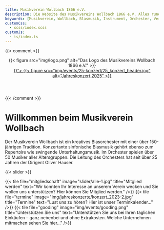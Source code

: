 ```yaml
---
title: Musikverein Wollbach 1866 e.V.
description: Die Website des Musikvereins Wollbach 1866 e.V. Alles rund um unsere Auftritte, Jugendarbeit, Besetzung, Bilder und Einblicke in die Vereinshistorie.
keywords: [Musikverein, Wollbach, Blasmusik, Instrument, Orchester, Verein, Musik, Jugendarbeit, Konzert]
customCss:
  - scss/index.scss
customJs:
  - ts/index.ts
---
```


{{< comment >}}
<header>
  <div class="mvw-brand">
    {{< figure src="img/logo.png"
               alt="Das Logo des Musikvereins Wollbach 1866 e.V."
    >}}
  </div>
  <div class="open-air">
    <a href="{{< ref "2025-jahreskonzert.md" >}}">
      {{< figure src="img/events/25-konzert/25_konzert_header.jpg"
                 alt="Jahreskonzert 2025"
      >}}
    </a>
  </div>
</header>
{{< /comment >}}

<h1 class="page-header">Willkommen beim Musikverein Wollbach</h1>

Der Musikverein Wollbach ist ein kreatives Blasorchester mit einer über 150-jährigen Tradition. Konzertante sinfonische
Blasmusik gehört ebenso zum Repertoire wie swingende Unterhaltungsmusik. Im Orchester spielen über 50 Musiker aller
Altersgruppen. Die Leitung des Orchesters hat seit über 25 Jahren der Dirigent Oliver Hauser.

{{< slider >}}

<div class="tiles">
  {{< tile file="mitgliedschaft"
           image="slider/alle-1.jpg"
           title="Mitglied werden"
           text="Wir konnten Ihr Interesse an unserem Verein wecken und Sie wollen uns unterstützen? Hier können Sie Mitglied werden."
  />}}
  {{< tile file="termine"
           image="img/jahreskonzerte/konzert_2023-2.jpg"
           title="Termine"
           text="Lust uns zu hören? Hier ist unser Terminkalender..."
  />}}
  {{< tile file="gooding"
           image="img/events/gooding.png"
           title="Unterstützen Sie uns"
           text="Unterstützen Sie uns bei Ihren täglichen Einkäufen – ganz nebenbei und ohne Extrakosten. Welche Unternehmen mitmachen sehen Sie hier..."
  />}}
</div>
